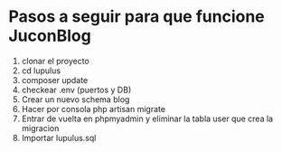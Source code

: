 
<h1>Pasos a seguir para que funcione JuconBlog</h1>
<ol>
    <li> clonar el proyecto </li>
    <li> cd lupulus</li>
    <li> composer update</li>
    <li> checkear .env (puertos y DB)</li>
 <!-- <li> En phpmyadmin eliminar el schema lupulus que tienen cada uno en su computadora</li> -->
    <li> Crear un nuevo schema blog</li>
    <li> Hacer por consola php artisan migrate</li>
    <li> Entrar de vuelta en phpmyadmin y eliminar la tabla user que crea la migracion</li>
    <li> Importar lupulus.sql</li>
</ol>
